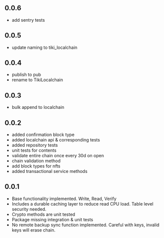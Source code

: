 ## 0.0.6

* add sentry tests

## 0.0.5

* update naming to tiki_localchain

## 0.0.4

* publish to pub
* rename to TikiLocalchain

## 0.0.3

* bulk append to localchain

## 0.0.2

* added confirmation block type
* added localchain api & corresponding tests
* added repository tests
* unit tests for contents
* validate entire chain once every 30d on open
* chain validation method
* add block types for nfts
* added transactional service methods



## 0.0.1

* Base functionality implemented. Write, Read, Verify
* Includes a durable caching layer to reduce read CPU 
  load. Table level security needed.
* Crypto methods are unit tested
* Package missing integration & unit tests
* No remote backup sync function implemented. 
  Careful with keys, invalid keys will erase chain.


